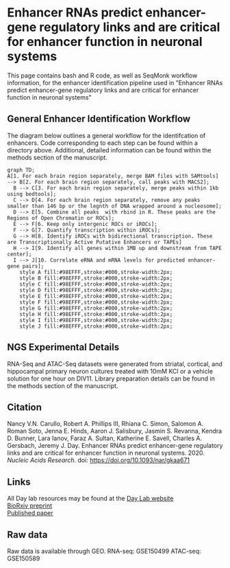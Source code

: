 # **Enhancer RNAs predict enhancer-gene regulatory links and are critical for enhancer function in neuronal systems**


This page contains bash and R code, as well as SeqMonk workflow information, for the enhancer identification pipeline used in "Enhancer RNAs predict enhancer-gene regulatory links and are critical for enhancer function in neuronal systems"  


## **General Enhancer Identification Workflow**

The diagram below outlines a general workflow for the identifcation of enhancers. Code corresponding to each step can be found within a directory above. Additional, detailed information can be found within the methods section of the manuscript. 

```mermaid
graph TD;
A[1. For each brain region separately, merge BAM files with SAMtools] --> B[2. For each brain region separately, call peaks with MACS2];
  B --> C[3. For each brain region separately, merge peaks within 1kb using bedtools];
  C --> D[4. For each brain region separately, remove any peaks smaller than 146 bp or the legnth of DNA wrapped around a nucleosome];
  D --> E[5. Combine all peaks  with rbind in R. These peaks are the Regions of Open Chromatin or ROCs];
  E --> F[6. Keep only intergenic ROCs or iROCs];
  F --> G[7. Quantify transcription within iROCs];
  G --> H[8. Identify iROCs with bidirectional transcription. These are Transcriptionally Active Putative Enhancers or TAPEs]
  H --> I[9. Identify all genes within 1MB up and downstream from TAPE center];
  I --> J[10. Correlate eRNA and mRNA levels for predicted enhancer-gene pairs];
	style A fill:#98EFFF,stroke:#000,stroke-width:2px;	
	style B fill:#98EFFF,stroke:#000,stroke-width:2px;	
	style C fill:#98EFFF,stroke:#000,stroke-width:2px;	
	style D fill:#98EFFF,stroke:#000,stroke-width:2px;	
	style E fill:#98EFFF,stroke:#000,stroke-width:2px;	
	style F fill:#98EFFF,stroke:#000,stroke-width:2px;	
	style G fill:#98EFFF,stroke:#000,stroke-width:2px;	
	style H fill:#98EFFF,stroke:#000,stroke-width:2px;	
	style I fill:#98EFFF,stroke:#000,stroke-width:2px;
	style J fill:#98EFFF,stroke:#000,stroke-width:2px;	
```

## **NGS Experimental Details**

RNA-Seq and ATAC-Seq datasets were generated from striatal, cortical, and hippocampal primary neuron cultures treated with 10mM KCl or a vehicle solution for one hour on DIV11. Library preparation details can be found in the methods section of the manuscript. 

## **Citation**

Nancy V.N. Carullo, Robert A. Phillips III, Rhiana C. Simon, Salomon A. Roman Soto, Jenna E. Hinds, Aaron J. Salisbury, Jasmin S. Revanna, Kendra D. Bunner, Lara Ianov, Faraz A. Sultan, Katherine E. Savell, Charles A. Gersbach, Jeremy J. Day. Enhancer RNAs predict enhancer-gene regulatory links and are critical for enhancer function in neuronal systems. 2020. *Nucleic Acids Research*. doi: https://doi.org/10.1093/nar/gkaa671


## **Links**

All Day lab resources may be found at the [Day Lab website](http://day-lab.org/resources)  
[BioRxiv preprint](https://www.biorxiv.org/content/10.1101/270967v3)  
[Published paper](https://academic.oup.com/nar/advance-article/doi/10.1093/nar/gkaa671/5893972)

## **Raw data**

Raw data is available through GEO.
RNA-seq: GSE150499
ATAC-seq: GSE150589

